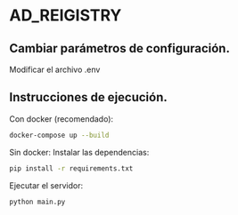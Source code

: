# AD_REIGISTRY

## Cambiar parámetros de configuración.
Modificar el archivo .env

## Instrucciones de ejecución. 

Con docker (recomendado):
```bash
docker-compose up --build
```

Sin docker:
Instalar las dependencias:
```bash
pip install -r requirements.txt
```
Ejecutar el servidor:
```bash
python main.py
```
